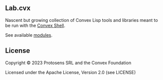 ## Lab.cvx

Nascent but growing collection of Convex Lisp tools and libraries meant to be
run with the [Convex Shell](https://github.com/Convex-Dev/convex.cljc/tree/main/module/shell).

See available [modules](./module).


## License

Copyright © 2023 Protosens SRL and the Convex Foundation

Licensed under the Apache License, Version 2.0 (see LICENSE)

